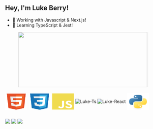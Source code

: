 ## Hey, I'm Luke Berry!

- 🔭 Working with Javascript & Next.js!
- 🌱 Learning TypeScript & Jest!


<div display='inline-block' align='center'>
<!--   <img height="180em" width='420px' src="https://github-readme-stats.vercel.app/api?username=lukeberrypi&show_icons=true&theme=tokyonight&include_all_commits=true&count_private=true"/> -->
  <img height="180em" width='420px' src="https://github-readme-stats.vercel.app/api/top-langs/?username=lukeberrypi&layout=compact&langs_count=7&theme=tokyonight"/>
</div>

<div style="display: inline_block"><br>
  <img align="center" alt="Luke-HTML" height="54" width="72" src="https://raw.githubusercontent.com/devicons/devicon/master/icons/html5/html5-original.svg">
  <img align="center" alt="Luke-CSS" height="54" width="72" src="https://raw.githubusercontent.com/devicons/devicon/master/icons/css3/css3-original.svg">
  <img align="center" alt="Luke-Js" height="54" width="72" src="https://raw.githubusercontent.com/devicons/devicon/master/icons/javascript/javascript-plain.svg">
  <img align="center" alt="Luke-Ts" height="54" width="72" src="https://cdn.jsdelivr.net/gh/devicons/devicon/icons/typescript/typescript-original.svg" />
  <img align="center" alt="Luke-React" height="54" width="72" src="https://cdn.jsdelivr.net/gh/devicons/devicon/icons/react/react-original.svg">
  <img align="center" alt="Luke-Python" height="54" width="72" src="https://raw.githubusercontent.com/devicons/devicon/master/icons/python/python-original.svg">

</div>

##
  
<div align='left'>
  <a href="https://www.twitter.com/lukeberrypi" target="_blank"><img src="https://img.shields.io/badge/Twitter-1DA1F2?style=for-the-badge&logo=twitter&logoColor=white" target="_blank"></a>
  <a href="https://www.linkedin.com/in/imlukeberry/" target="_blank"><img src="https://img.shields.io/badge/-LinkedIn-%230077B5?style=for-the-badge&logo=linkedin&logoColor=white" target="_blank"></a>
  <a href = "mailto:lukeberrypi@gmail.com"><img src="https://img.shields.io/badge/Gmail-D14836?style=for-the-badge&logo=gmail&logoColor=white" target="_blank"></a>
</div>
